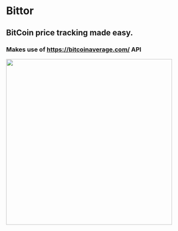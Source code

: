 # Bittor
## BitCoin price tracking made easy.

### Makes use of https://bitcoinaverage.com/ API
<img align="center" src="https://i.ibb.co/FxG0Hs3/Screen-Shot-2020-01-27-at-15-04-41.png" width="450">
